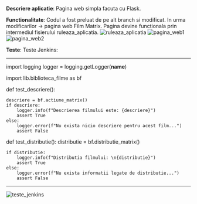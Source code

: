 **Descriere aplicatie**:
Pagina web simpla facuta cu Flask.

**Functionalitate**:
Codul a fost preluat de pe alt branch si modificat. In urma modificarilor -> pagina web Film Matrix.
Pagina devine functionala prin intermediul fisierului ruleaza_aplicatia.
![ruleaza_aplicatia](https://github.com/Raluca93/Curs_VCGJ_24_filme/assets/152555998/68e71db3-55d8-474a-9178-4303afda5cc8)
![pagina_web1](https://github.com/Raluca93/Curs_VCGJ_24_filme/assets/152555998/56f4f5ee-3306-46ff-b6c4-775890ca0745)
![pagina_web2](https://github.com/Raluca93/Curs_VCGJ_24_filme/assets/152555998/18ef67a5-cbb3-4101-a200-fa4dbbe50753)



**Teste**:
Teste Jenkins:

***
import logging
logger = logging.getLogger(__name__)

import lib.biblioteca_filme as bf

def test_descriere():

    descriere = bf.actiune_matrix()
    if descriere:
        logger.info(f"Descrierea filmului este: {descriere}")
        assert True
    else:
        logger.error(f"Nu exista nicio descriere pentru acest film...")
        assert False

def test_distributie():
    distributie = bf.distributie_matrix()

    if distributie:
        logger.info(f"Distributia filmului: \n{distributie}")
        assert True
    else:
        logger.error(f"Nu exista informatii legate de distributie...")
        assert False 
***
![teste_jenkins](https://github.com/Raluca93/Curs_VCGJ_24_filme/assets/152555998/9ce6c366-f355-443c-b384-26f9f86911e7)


